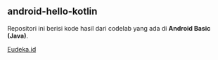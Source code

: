 ## android-hello-kotlin
Repositori ini berisi kode hasil dari codelab yang ada di **Android Basic (Java)**.

[Eudeka.id](https://www.eudeka.id)
